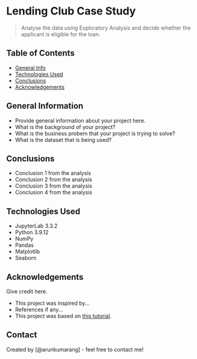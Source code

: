 # Lending Club Case Study
> Analyse the data using Exploratory Analysis and decide whether the applicant is eligible for the loan.


## Table of Contents
* [General Info](#general-information)
* [Technologies Used](#technologies-used)
* [Conclusions](#conclusions)
* [Acknowledgements](#acknowledgements)

<!-- You can include any other section that is pertinent to your problem -->

## General Information
- Provide general information about your project here.
- What is the background of your project?
- What is the business probem that your project is trying to solve?
- What is the dataset that is being used?

<!-- You don't have to answer all the questions - just the ones relevant to your project. -->

## Conclusions
- Conclusion 1 from the analysis
- Conclusion 2 from the analysis
- Conclusion 3 from the analysis
- Conclusion 4 from the analysis

<!-- You don't have to answer all the questions - just the ones relevant to your project. -->


## Technologies Used
- JupyterLab 3.3.2
- Python 3.9.12
- NumPy
- Pandas
- Matplotlib
- Seaborn


## Acknowledgements
Give credit here.
- This project was inspired by...
- References if any...
- This project was based on [this tutorial](https://www.example.com).


## Contact
Created by [@arunkumarang] - feel free to contact me!


<!-- Optional -->
<!-- ## License -->
<!-- This project is open source and available under the [... License](). -->

<!-- You don't have to include all sections - just the one's relevant to your project -->